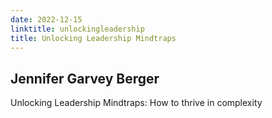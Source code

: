 ```yaml
---
date: 2022-12-15
linktitle: unlockingleadership
title: Unlocking Leadership Mindtraps
---
```


## Jennifer Garvey Berger

Unlocking Leadership Mindtraps: How to thrive in complexity